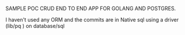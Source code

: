 SAMPLE POC CRUD END TO END APP FOR GOLANG AND POSTGRES.

I haven't used any ORM and the commits are in Native sql using a driver (lib/pq ) on database/sql
